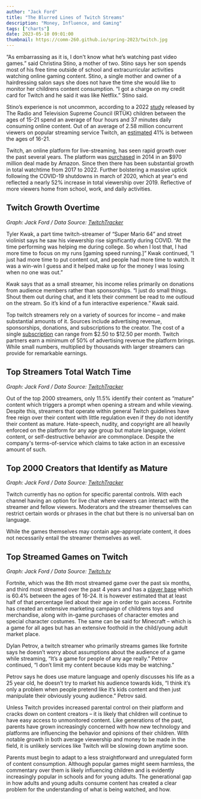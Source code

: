 ```yaml
---
author: "Jack Ford"
title: "The Blurred Lines of Twitch Streams"
description: "Money, Influence, and Gaming"
tags: ["charts"]
date: 2023-05-10 09:01:00
thumbnail: https://comm-260.github.io/spring-2023/twitch.jpg
---
```



“As embarrassing as it is, I don't know what he’s watching past video games.” said Christina Stino, a mother of two. Stino says her son spends most of his free time outside of school and extracurricular activities watching online gaming content. Stino, a single mother and owner of a hairdressing salon says she does not have the time she would like to monitor her childrens content consumption. “I got a charge on my credit card for Twitch and he said it was like Netflix.” Stino said.

Stino’s experience is not uncommon, according to a 2022 [study](https://www.dailysabah.com/life/health/youth-spend-triple-amount-of-time-online-than-watching-tv-research) released by The Radio and Television Supreme Council (RTÜK) children between the ages of 15-21 spend an average of four hours and 37 minutes daily consuming online content. Out of an average of 2.58 million concurrent viewers on popular streaming service Twitch, an [estimated](https://backlinko.com/twitch-users) 41% is between the ages of 16-21. 

Twitch, an online platform for live-streaming, has seen rapid growth over the past several years. The platform was [purchased](https://www.emeoutlookmag.com/industry-insights/article/91-amazon-buys-twitch-for-970-million-cash#:~:text=Amazon.com%20Inc%20snapped%20up,beyond%20its%20core%20retail%20operations.) in 2014 in an $970 million deal made by Amazon. Since then there has been substantial growth in total watchtime from 2017 to 2022. Further bolstering a massive uptick following the COVID-19 shutdowns in march of 2020, which at year's end reflected a nearly 52% increase in total viewership over 2019. Reflective of more viewers home from school, work, and daily activities. 

## Twitch Growth Overtime
<div class="flourish-embed flourish-chart" data-src="visualisation/13668777"><script src="https://public.flourish.studio/resources/embed.js"></script></div>

*Graph: Jack Ford / Data Source:  [TwitchTracker](https://twitchtracker.com/)*

Tyler Kwak, a part time twitch-streamer of  “Super Mario 64” and street violinist says he saw his viewership rise significantly during COVID. “At the time performing was helping me during college. So when I lost that, I had more time to focus on my runs [gaming speed running.]” Kwak continued, “I just had more time to put content out, and people had more time to watch. It was a win-win I guess and it helped make up for the money I was losing when no one was out.”

Kwak says that as a small streamer, his income relies primarily on donations from audience members rather than sponsorships. “I just do small things. Shout them out during chat, and it lets their comment be read to me outloud on the stream. So it’s kind of a fun interactive experience.” Kwak said. 

Top twitch streamers rely on a variety of sources for income – and make substantial amounts of it. Sources include advertising revenue, sponsorships, donations, and subscriptions to the creator. The cost of a single [subscription](https://brave.com/learn/how-much-money-do-twitch-streamers-earn/#:~:text=The%20cost%20of%20a%20Twitch,%2412.50%20per%20subscription%20per%20month.)  can range from $2.50 to $12.50 per month. Twitch partners earn a minimum of 50% of advertising revenue the platform brings. While small numbers, multiplied by thousands with larger streamers can provide for remarkable earnings.

## Top Streamers Total Watch Time
<div class="flourish-embed flourish-chart" data-src="visualisation/13668758"><script src="https://public.flourish.studio/resources/embed.js"></script></div>

*Graph: Jack Ford / Data Source:  [TwitchTracker](https://twitchtracker.com/)*

Out of the top 2000 streamers, only 11.5% identify their content as “mature” content which triggers a prompt when opening a stream and while viewing. Despite this, streamers that operate within general Twitch guidelines have free reign over their content with little regulation even if they do not identify their content as mature. Hate-speech, nudity, and copyright are all heavily enforced on the platform for any age group but mature language, violent content, or self-destructive behavior are commonplace. Despite the company's terms-of-service which claims to take action in an excessive amount of such. 

## Top 2000 Creators that Identify as Mature
<div class="flourish-embed flourish-chart" data-src="visualisation/13674438"><script src="https://public.flourish.studio/resources/embed.js"></script></div>

*Graph: Jack Ford / Data Source:  [TwitchTracker](https://twitchtracker.com/)* 

Twitch currently has no option for specific parental controls. With each channel having an option for live chat where viewers can interact with the streamer and fellow viewers. Moderators and the streamer themselves can restrict certain words or phrases in the chat but there is no universal ban on language. 

While the games themselves may contain age-appropriate content, it does not necessarily entail the streamer themselves as well.

## Top Streamed Games on Twitch
<div class="flourish-embed flourish-chart" data-src="visualisation/13673182"><script src="https://public.flourish.studio/resources/embed.js"></script></div>

*Graph: Jack Ford / Data Source:  [Twitch.tv](https://www.twitch.tv/)* 

Fortnite, which was the 8th most streamed game over the past six months, and third most streamed over the past 4 years and has a [player base](https://www.businessofapps.com/data/fortnite-statistics/) which is 60.4% between the ages of 16-24. It is however estimated that at least half of that percentage lied about their age in order to gain access. Fortnite has created an extensive marketing campaign of childrens toys and merchandise, along with in-game purchases of character emotes and special character costumes. The same can be said for Minecraft – which is a game for all ages but has an extensive foothold in the child/young adult market place. 

Dylan Petrov, a twitch streamer who primarily streams games like fortnite says he doesn’t worry about assumptions about the audience of a game while streaming, “It’s a game for people of any age really.” Petrov continued, “I don’t limit my content because kids may be watching.”

Petrov says he does use mature language and openly discusses his life as a 25 year old, he doesn’t try to market his audience towards kids,  “I think it’s only a problem when people pretend like it’s kids content and then just manipulate their obviously young audience.” Petrov said.

Unless Twitch provides increased parental control on their platform and cracks down on content creators – it is likely that children will continue to have easy access to unmonitored content. Like generations of the past, parents have grown increasingly concerned with how new technology and platforms are influencing the behavior and opinions of their children. With notable growth in both average viewership and money to be made in the field, it is unlikely services like Twitch will be slowing down anytime soon.

Parents must begin to adapt to a less straightforward and unregulated form of content consumption. Although popular games might seem harmless, the commentary over them is likely influencing children and is evidently increasingly popular in schools and for young adults. The generational gap in how adults and young adults consume content has created a clear problem for the understanding of what is being watched, and how.










